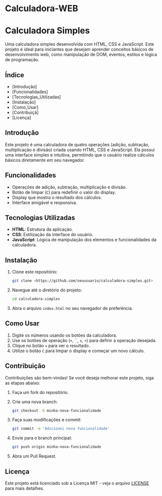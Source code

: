 # Calculadora-WEB
# Calculadora Simples

Uma calculadora simples desenvolvida com HTML, CSS e JavaScript. Este projeto é ideal para iniciantes que desejam aprender conceitos básicos de desenvolvimento web, como manipulação de DOM, eventos, estilos e lógica de programação.

## Índice

- [Introdução]
- [Funcionalidades]
- [Tecnologias_Utilizadas]
- [Instalação]
- [Como_Usar]
- [Contribuiçã]
- [Licença]

## Introdução

Este projeto é uma calculadora de quatro operações (adição, subtração, multiplicação e divisão) criada usando HTML, CSS e JavaScript. Ela possui uma interface simples e intuitiva, permitindo que o usuário realize cálculos básicos diretamente em seu navegador.

## Funcionalidades

- Operações de adição, subtração, multiplicação e divisão.
- Botão de limpar (`C`) para redefinir o valor do display.
- Display que mostra o resultado dos cálculos.
- Interface amigável e responsiva.

## Tecnologias Utilizadas

- **HTML**: Estrutura da aplicação.
- **CSS**: Estilização da interface do usuário.
- **JavaScript**: Lógica de manipulação dos elementos e funcionalidades da calculadora.

## Instalação

1. Clone este repositório:
    
    ```bash
    git clone <https://github.com/seuusuario/calculadora-simples.git>
    
    ```
    
2. Navegue até o diretório do projeto:
    
    ```bash
    cd calculadora-simples
    
    ```
    
3. Abra o arquivo `index.html` no seu navegador de preferência.

## Como Usar

1. Digite os números usando os botões da calculadora.
2. Use os botões de operação (`+`, ``, `x`, `÷`) para definir a operação desejada.
3. Clique no botão `=` para ver o resultado.
4. Utilize o botão `C` para limpar o display e começar um novo cálculo.


## Contribuição

Contribuições são bem-vindas! Se você deseja melhorar este projeto, siga as etapas abaixo:

1. Faça um fork do repositório.
2. Crie uma nova branch:
    
    ```bash
    git checkout -b minha-nova-funcionalidade
    
    ```
    
3. Faça suas modificações e commit:
    
    ```bash
    git commit -m 'Adicionei nova funcionalidade'
    
    ```
    
4. Envie para o branch principal:
    
    ```bash
    git push origin minha-nova-funcionalidade
    
    ```
    
5. Abra um Pull Request.


## Licença

Este projeto está licenciado sob a Licença MIT - veja o arquivo [LICENSE](https://github.com/CaosH360/Calculadora-WEB/blob/main/LICENSE) para mais detalhes.
